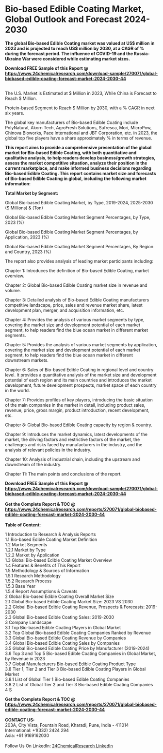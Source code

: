 <h1>Bio-based Edible Coating Market, Global Outlook and Forecast 2024-2030</h1><p><strong>The global Bio-based Edible Coating market was valued at US$ million in 2023 and is projected to reach US$ million by 2030, at a CAGR of % during the forecast period. The influence of COVID-19 and the Russia-Ukraine War were considered while estimating market sizes.</strong></p><p>
</p><p></p><div><b>Download FREE Sample of this Report @ 
            <a href="https://www.24chemicalresearch.com/download-sample/270071/global-biobased-edible-coating-forecast-market-2024-2030-44">
            https://www.24chemicalresearch.com/download-sample/270071/global-biobased-edible-coating-forecast-market-2024-2030-44</a></b></div><br><p>
The U.S. Market is Estimated at $ Million in 2023, While China is Forecast to Reach $ Million.</p><p>
Protein-based Segment to Reach $ Million by 2030, with a % CAGR in next six years.</p><p>
The global key manufacturers of Bio-based Edible Coating include PolyNatural, Akorn Tech, AgroFresh Solutions, Sufresca, Mori, MicroPow, Chinova Bioworks, Pace International and JBT Corporation, etc. in 2023, the global top five players have a share approximately % in terms of revenue.</p><p>
<strong>This report aims to provide a comprehensive presentation of the global market for Bio-based Edible Coating, with both quantitative and qualitative analysis, to help readers develop business/growth strategies, assess the market competitive situation, analyze their position in the current marketplace, and make informed business decisions regarding Bio-based Edible Coating. This report contains market size and forecasts of Bio-based Edible Coating in global, including the following market information:</strong></p><p>
</p><p>
<strong>Total Market by Segment:</strong></p><p>
Global Bio-based Edible Coating Market, by Type, 2019-2024, 2025-2030 ($ Millions) &amp; (Ton)</p><p>
Global Bio-based Edible Coating Market Segment Percentages, by Type, 2023 (%)</p><p>
</p><p>
Global Bio-based Edible Coating Market Segment Percentages, by Application, 2023 (%)</p><p>
</p><p>
Global Bio-based Edible Coating Market Segment Percentages, By Region and Country, 2023 (%)</p><p>
</p><p>
The report also provides analysis of leading market participants including:</p><p>
</p><p>
</p><p>
Chapter 1: Introduces the definition of Bio-based Edible Coating, market overview.</p><p>
Chapter 2: Global Bio-based Edible Coating market size in revenue and volume.</p><p>
Chapter 3: Detailed analysis of Bio-based Edible Coating manufacturers competitive landscape, price, sales and revenue market share, latest development plan, merger, and acquisition information, etc.</p><p>
Chapter 4: Provides the analysis of various market segments by type, covering the market size and development potential of each market segment, to help readers find the blue ocean market in different market segments.</p><p>
Chapter 5: Provides the analysis of various market segments by application, covering the market size and development potential of each market segment, to help readers find the blue ocean market in different downstream markets.</p><p>
Chapter 6: Sales of Bio-based Edible Coating in regional level and country level. It provides a quantitative analysis of the market size and development potential of each region and its main countries and introduces the market development, future development prospects, market space of each country in the world.</p><p>
Chapter 7: Provides profiles of key players, introducing the basic situation of the main companies in the market in detail, including product sales, revenue, price, gross margin, product introduction, recent development, etc.</p><p>
Chapter 8: Global Bio-based Edible Coating capacity by region &amp; country.</p><p>
Chapter 9: Introduces the market dynamics, latest developments of the market, the driving factors and restrictive factors of the market, the challenges and risks faced by manufacturers in the industry, and the analysis of relevant policies in the industry.</p><p>
Chapter 10: Analysis of industrial chain, including the upstream and downstream of the industry.</p><p>
Chapter 11: The main points and conclusions of the report.</p><div><b>Download FREE Sample of this Report @ 
            <a href="https://www.24chemicalresearch.com/download-sample/270071/global-biobased-edible-coating-forecast-market-2024-2030-44">
            https://www.24chemicalresearch.com/download-sample/270071/global-biobased-edible-coating-forecast-market-2024-2030-44</a></b></div><br><div><b>Get the Complete Report & TOC @ 
            <a href="https://www.24chemicalresearch.com/reports/270071/global-biobased-edible-coating-forecast-market-2024-2030-44">
            https://www.24chemicalresearch.com/reports/270071/global-biobased-edible-coating-forecast-market-2024-2030-44</a></b></div><br>
            <b>Table of Content:</b><p>1 Introduction to Research & Analysis Reports<br />
    1.1 Bio-based Edible Coating Market Definition<br />
    1.2 Market Segments<br />
        1.2.1 Market by Type<br />
        1.2.2 Market by Application<br />
    1.3 Global Bio-based Edible Coating Market Overview<br />
    1.4 Features & Benefits of This Report<br />
    1.5 Methodology & Sources of Information<br />
        1.5.1 Research Methodology<br />
        1.5.2 Research Process<br />
        1.5.3 Base Year<br />
        1.5.4 Report Assumptions & Caveats<br />
2 Global Bio-based Edible Coating Overall Market Size<br />
    2.1 Global Bio-based Edible Coating Market Size: 2023 VS 2030<br />
    2.2 Global Bio-based Edible Coating Revenue, Prospects & Forecasts: 2019-2030<br />
    2.3 Global Bio-based Edible Coating Sales: 2019-2030<br />
3 Company Landscape<br />
    3.1 Top Bio-based Edible Coating Players in Global Market<br />
    3.2 Top Global Bio-based Edible Coating Companies Ranked by Revenue<br />
    3.3 Global Bio-based Edible Coating Revenue by Companies<br />
    3.4 Global Bio-based Edible Coating Sales by Companies<br />
    3.5 Global Bio-based Edible Coating Price by Manufacturer (2019-2024)<br />
    3.6 Top 3 and Top 5 Bio-based Edible Coating Companies in Global Market, by Revenue in 2023<br />
    3.7 Global Manufacturers Bio-based Edible Coating Product Type<br />
    3.8 Tier 1, Tier 2 and Tier 3 Bio-based Edible Coating Players in Global Market<br />
        3.8.1 List of Global Tier 1 Bio-based Edible Coating Companies<br />
        3.8.2 List of Global Tier 2 and Tier 3 Bio-based Edible Coating Companies<br />
4 S</p><div><b>Get the Complete Report & TOC @ 
            <a href="https://www.24chemicalresearch.com/reports/270071/global-biobased-edible-coating-forecast-market-2024-2030-44">
            https://www.24chemicalresearch.com/reports/270071/global-biobased-edible-coating-forecast-market-2024-2030-44</a></b></div><br><b>CONTACT US:</b><br>
            203A, City Vista, Fountain Road, Kharadi, Pune, India - 411014<br>
            International: +1(332) 2424 294<br>
            Asia: +91 9169162030 <br><br>
            Follow Us On LinkedIn: <a href="https://www.linkedin.com/company/24chemicalresearch/">24ChemicalResearch LinkedIn</a>